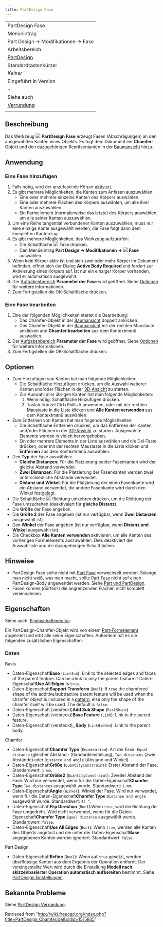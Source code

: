 ```yaml
---
title: PartDesign Fase
---
```

|  |
| --- |
| PartDesign Fase |
| Menüeintrag |
| Part Design → Modifikationen → Fase |
| Arbeitsbereich |
| [PartDesign](/PartDesign_Workbench/de "PartDesign Workbench/de") |
| Standardtastenkürzel |
| *Keiner* |
| Eingeführt in Version |
| - |
| Siehe auch |
| [Verrundung](/PartDesign_Fillet/de "PartDesign Fillet/de") |
|  |

## Beschreibung

Das Werkzeug ![](/images/PartDesign_Chamfer.svg) **PartDesign Fase** erzeugt Fasen (Abschrägungen) an den ausgewählten Kanten eines Objekts. Es fügt dem Dokument ein **Chamfer**-Objekt und den dazugehörigen Repräsentanten in der [Baumansicht](/Tree_view/de "Tree view/de") hinzu.

## Anwendung

### Eine Fase hinzufügen

1. Falls nötig, wird der anzufasende Körper [aktiviert](/PartDesign_Body/de#Activer_Status "PartDesign Body/de").
2. Es gibt mehrere Möglichkeiten, die Kanten zum Anfasen auszuwählen:
   * Eine oder mehrere einzelne Kanten des Körpers auswählen.
   * Eine oder mehrere Flächen des Körpers auswählen, um alle ihrer Kanten auszuwählen.
   * Ein Formelement (normalerweise das letzte) des Körpers auswählen, um alle seiner Kanten auszuwählen.
3. Um eine Reihe tangential verbundener Kanten auszuwählen, muss nur eine einzige Kante ausgewählt werden, die Fase folgt dann dem kompletten Kantenzug.
4. Es gibt mehrere Möglichkeiten, das Werkzeug aufzurufen:
   * Die Schaltfläche ![](/images/PartDesign_Chamfer.svg) Fase drücken.
   * Den Menüeintrag **Part Design → Modifikationen → ![](/images/PartDesign_Chamfer.svg) Fase** auswählen.
5. Wenn kein Körper aktiv ist und sich zwei oder mehr Körper im Dokument befinden, offnet sich der Dialog **Active Body Required** und fordert zur Aktivierung eines Körpers auf. Ist nur ein einziger Körper vorhanden, wird er automatisch ausgewählt.
6. Der [Aufgabenbereich](/Task_panel/de "Task panel/de") **Parameter der Fase** wird geöffnet. Siehe [Optionen](#Optionen) für weitere Informationen.
7. Zum Fertigstellen die OK-Schaltfläche drücken.

### Eine Fase bearbeiten

1. Eine der folgenden Möglichkeiten startet die Bearbeitung:
   * Das Chamfer-Objekt in der [Baumansicht](/Tree_view/de "Tree view/de") doppelt anklicken.
   * Das Chamfer-Objekt in der [Baumansicht](/Tree_view/de "Tree view/de") mit der rechten Maustaste anklicken und **Chamfer bearbeiten** aus dem Kontextmenü auswählen.
2. Der [Aufgabenbereich](/Task_panel/de "Task panel/de") **Parameter der Fase** wird geöffnet. Siehe [Optionen](#Optionen) für weitere Informationen.
3. Zum Fertigstellen die OK-Schaltfläche drücken.

## Optionen

* Zum Hinzufügen von Kanten hat man folgende Möglichkeiten:
  + Die Schaltfläche Hinzufügen drücken, um die Auswahl weiterer Kanten und/oder Flächen in der [3D-Ansicht](/3D_view/de "3D view/de") zu starten.
  + Zur Auswahl aller übrigen Kanten hat man folgende Möglichkeiten:
    1. Wenn nötig, Schaltfläche Hinzufügen drücken.
    2. Tastaturkürzel Ctrl+Shift+A anwenden, oder mit der rechten Maustaste in die Liste klicken und **Alle Kanten verwenden** aus dem Kontextmenü auswählen.
* Zum Entfernen von Kanten hat man folgende Möglichkeiten:
  + Die Schaltfläche Entfernen drücken, um das Entfernen der Kanten und/oder Flächen in der [3D-Ansicht](/3D_view/de "3D view/de") zu starten. Ausgewählte Elemente werden in violett hervorgehoben.
  + Ein oder mehrere Elemente in der Liste auswählen und die Del-Taste drücken, oder mit der rechten Maustaste in die Liste klicken und **Entfernen** aus dem Kontextmenü auswählen.
* Den **Typ** der Fase auswählen:
  + **Gleiche Distanzen**: Für die Platzierung beider Fasenkanten wird der gleiche Abstand verwendet.
  + **Zwei Distanzen**: Für die Platzierung der Fasenkanten werden zwei unterschiedliche Abstände verwendet.
  + **Distanz und Winkel**: Für die Platzierung der einen Fasenkante wird ein Abstand verwendet, die andere Fasenkante wird durch den Winkel festgelegt.
* Die Schaltfläche ![](/images/PartDesign_Flip_Direction.svg) Richtung umkehren drücken, um die Richtung der Fase umzudrehen (deaktivaiert für **gleiche Distanz**).
* Die **Größe** der Fase angeben.
* Die **Größe 2** der Fase angeben (ist nur verfügbar, wenn **Zwei Distanzen** ausgewählt ist).
* Den **Winkel** der Fase angeben (ist nur verfügbar, wenn **Distanz und Winkel** ausgewählt ist).
* Die Checkbox **Alle Kanten verwenden** aktivieren, um alle Kanten des vorherigen Formelements auszuwählen. Dies deaktiviert die Auswahlliste und die dazugehörigen Schaltflächen.

## Hinweise

* PartDesign Fase sollte nicht mit [Part Fase](/Part_Chamfer/de "Part Chamfer/de") verwechselt werden. Solange man nicht weiß, was man macht, sollte [Part Fase](/Part_Chamfer/de "Part Chamfer/de") nicht auf einen PartDesign-Body angewendet werden. Siehe [Part und PartDesign](/Part_and_PartDesign/de "Part and PartDesign/de").
* Fasen können (dürfen?) die angrenzenden Flächen nicht komplett vereinnahmen.

## Eigenschaften

Siehe auch: [Eigenschafteneditor](/Property_editor/de "Property editor/de").

Ein PartDesign-Chamfer-Objekt wird von einem [Part-Formelement](/Part_Feature/de "Part Feature/de") abgeleitet und erbt alle seine Eigenschaften. Außerdem hat es die folgenden zusätzlichen Eigenschaften:

### Daten

Basis

* Daten-Eigenschaft**Base** (`LinkSub`): Link to the selected edges and faces of the parent feature. Can be a link to only the parent feature if Daten-Eigenschaft**Use All Edges** is `true`.
* Daten-Eigenschaft**Support Transform** (`Bool`): If `true` the chamfered shape of the additive/subtractive parent feature will be used when the chamfer object is included in a [pattern](/PartDesign_Workbench#Transformation_tools "PartDesign Workbench"), else only the shape of the chamfer itself will be used. The default is `false`.
* Daten-Eigenschaft (versteckt)**Add Sub Shape** (`PartShape`)
* Daten-Eigenschaft (versteckt)**Base Feature** (`Link`): Link to the parent feature.
* Daten-Eigenschaft (versteckt)**\_ Body** (`LinkHidden`): Link to the parent body.

Chamfer

* Daten-Eigenschaft**Chamfer Type** (`Enumeration`): Art der Fase: `Equal distance` (gleicher Abstand - Standardeinstellung), `Two distances` (zwei Abstände) oder `Distance and Angle` (Abstand und Winkel).
* Daten-Eigenschaft**Größe** (`QuantityConstraint`): Erster Abstand der Fase. Standardwert: `1 mm`.
* Daten-Eigenschaft**Größe2** (`QuantityConstraint`): Zweiter Abstand der Fase. Wird nur verwendet, wenn für die Daten-Eigenschaft**Chamfer Type** `Two distances` ausgewählt wurde. Standardwert: `1 mm`.
* Daten-Eigenschaft**Angle** (`Winkel`): Winkel der Fase. Wird nur verwendet, wenn für die Daten-Eigenschaft**Chamfer Type** `Distance and Angle` ausgewählt wurde. Standardwert: `45 °`.
* Daten-Eigenschaft**Flip Direction** (`Bool`):Wenn `true`, wird die Richtung der Fase umgedreht. Wird nicht verwendet, wenn für die Daten-Eigenschaft**Chamfer Type** `Equal distance` ausgewählt wurde. Standardwert: `false`.
* Daten-Eigenschaft**Use All Edges** (`Bool`): Wenn `true`, werden alle Kanten des Objekts angefast und die unter der Daten-Eigenschaft**Base** angegebenen Kanten werden ignoriert. Standardwert: `false`.

Part Design

* Daten-Eigenschaft**Refine** (`Bool`): Wenn auf `true` gesetzt, werden überflüssige Kanten aus dem Ergebnis der Operation entfernt. Der voreingestellte Wert wird durch die Einstellung **Modell nach skizzenbasierter Operation automatisch aufbereiten** bestimmt. Siehe [PartDesign Einstellungen](/PartDesign_Preferences/de#Allgemein "PartDesign Preferences/de").

## Bekannte Probleme

Siehe [PartDesign Verrundung](/PartDesign_Fillet/de#Bekannte_Probleme "PartDesign Fillet/de").

Retrieved from "<http://wiki.freecad.org/index.php?title=PartDesign_Chamfer/de&oldid=1515805>"